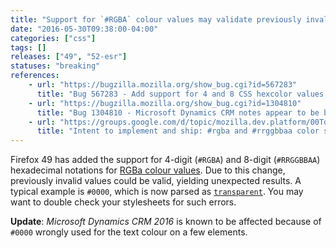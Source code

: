 ```yaml
---
title: "Support for `#RGBA` colour values may validate previously invalid values"
date: "2016-05-30T09:38:00-04:00"
categories: ["css"]
tags: []
releases: ["49", "52-esr"]
statuses: "breaking"
references:
    - url: "https://bugzilla.mozilla.org/show_bug.cgi?id=567283"
      title: "Bug 567283 - Add support for 4 and 8 CSS hexcolor values (#RRGGBBAA and #RGBA)"
    - url: "https://bugzilla.mozilla.org/show_bug.cgi?id=1304810"
      title: "Bug 1304810 - Microsoft Dynamics CRM notes appear to be blank due to #0000 rgba hex parsing"
    - url: "https://groups.google.com/d/topic/mozilla.dev.platform/00Tq2s58GwA/discussion"
      title: "Intent to implement and ship: #rgba and #rrggbbaa color syntax in CSS"
---
```

Firefox 49 has added the support for 4-digit (`#RGBA`) and 8-digit (`#RRGGBBAA`) hexadecimal notations for [RGBa colour values](https://developer.mozilla.org/docs/Web/CSS/color_value#rgba%28%29). Due to this change, previously invalid values could be valid, yielding unexpected results. A typical example is `#0000`, which is now parsed as [`transparent`](https://developer.mozilla.org/docs/Web/CSS/color_value#transparent_keyword). You may want to double check your stylesheets for such errors.

**Update**: *Microsoft Dynamics CRM 2016* is known to be affected because of `#0000` wrongly used for the text colour on a few elements.

